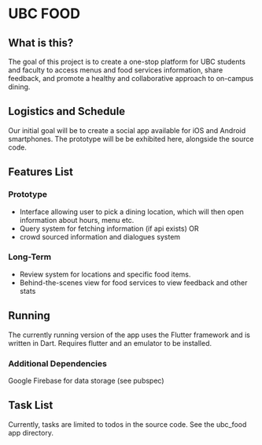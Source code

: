 # UBC FOOD

## What is this?
The goal of this project is to create a one-stop platform for UBC students and
faculty to access menus and food services information, share feedback, and promote
a healthy and collaborative approach to on-campus dining.

## Logistics and Schedule
Our initial goal will be to create a social app available for iOS
and Android smartphones. The prototype will be be exhibited here, alongside the source code.

## Features List
### Prototype
* Interface allowing user to pick a dining location, which will then open information
about hours, menu etc.
* Query system for fetching information (if api exists) OR
* crowd sourced information and dialogues system

### Long-Term
* Review system for locations and specific food items.
* Behind-the-scenes view for food services to view feedback and other stats

## Running
The currently running version of the app uses the Flutter framework and is written in Dart. Requires flutter and an emulator to be installed.
### Additional Dependencies
Google Firebase for data storage (see pubspec)

## Task List
Currently, tasks are limited to todos in the source code. See the ubc_food app directory.
